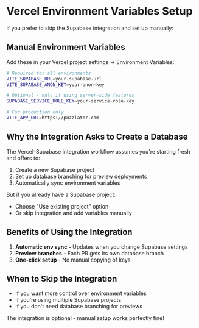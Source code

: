 # Vercel Environment Variables Setup

If you prefer to skip the Supabase integration and set up manually:

## Manual Environment Variables

Add these in your Vercel project settings → Environment Variables:

```bash
# Required for all environments
VITE_SUPABASE_URL=your-supabase-url
VITE_SUPABASE_ANON_KEY=your-anon-key

# Optional - only if using server-side features
SUPABASE_SERVICE_ROLE_KEY=your-service-role-key

# For production only
VITE_APP_URL=https://puzzlator.com
```

## Why the Integration Asks to Create a Database

The Vercel-Supabase integration workflow assumes you're starting fresh and offers to:
1. Create a new Supabase project
2. Set up database branching for preview deployments
3. Automatically sync environment variables

But if you already have a Supabase project:
- Choose "Use existing project" option
- Or skip integration and add variables manually

## Benefits of Using the Integration

1. **Automatic env sync** - Updates when you change Supabase settings
2. **Preview branches** - Each PR gets its own database branch
3. **One-click setup** - No manual copying of keys

## When to Skip the Integration

- If you want more control over environment variables
- If you're using multiple Supabase projects
- If you don't need database branching for previews

The integration is optional - manual setup works perfectly fine!